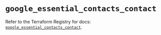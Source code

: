# `google_essential_contacts_contact`

Refer to the Terraform Registry for docs: [`google_essential_contacts_contact`](https://registry.terraform.io/providers/hashicorp/google/6.44.0/docs/resources/essential_contacts_contact).
